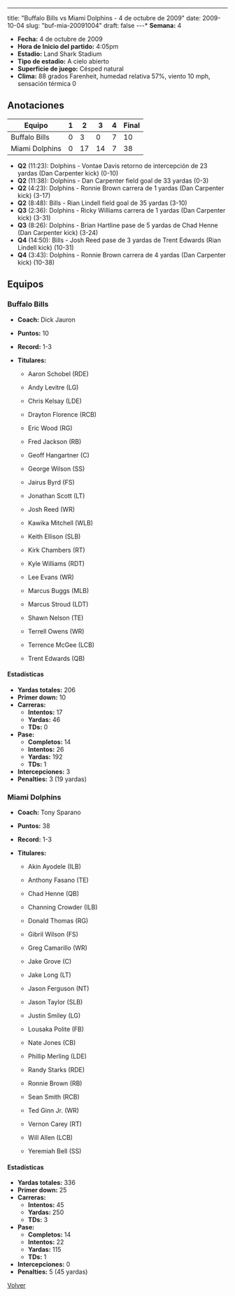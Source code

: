 ---
title: "Buffalo Bills vs Miami Dolphins - 4 de octubre de 2009"
date: 2009-10-04
slug: "buf-mia-20091004"
draft: false
---* **Semana:** 4
* **Fecha:** 4 de octubre de 2009
* **Hora de Inicio del partido:** 4:05pm
* **Estadio:** Land Shark Stadium
* **Tipo de estadio:** A cielo abierto
* **Superficie de juego:** Césped natural
* **Clima:** 88 grados Farenheit, humedad relativa 57%, viento 10 mph, sensación térmica 0




## Anotaciones
| Equipo | 1 | 2 | 3 | 4 | Final |
|--------|---|---|---|---|-------|
| Buffalo Bills  | 0 | 3 | 0 | 7  | 10 |
| Miami Dolphins  | 0 | 17 | 14 | 7  | 38 |
* **Q2** (11:23): Dolphins - Vontae Davis retorno de intercepción de 23 yardas (Dan Carpenter kick) (0-10)
* **Q2** (11:38): Dolphins - Dan Carpenter field goal de 33 yardas (0-3)
* **Q2** (4:23): Dolphins - Ronnie Brown carrera de 1 yardas (Dan Carpenter kick) (3-17)
* **Q2** (8:48): Bills - Rian Lindell field goal de 35 yardas (3-10)
* **Q3** (2:36): Dolphins - Ricky Williams carrera de 1 yardas (Dan Carpenter kick) (3-31)
* **Q3** (8:26): Dolphins - Brian Hartline pase de 5 yardas de Chad Henne (Dan Carpenter kick) (3-24)
* **Q4** (14:50): Bills - Josh Reed pase de 3 yardas de Trent Edwards (Rian Lindell kick) (10-31)
* **Q4** (3:43): Dolphins - Ronnie Brown carrera de 4 yardas (Dan Carpenter kick) (10-38)


## Equipos


### Buffalo Bills
* **Coach:** Dick Jauron
* **Puntos:** 10
* **Record:** 1-3
* **Titulares:** 

  * Aaron Schobel (RDE) 

  * Andy Levitre (LG) 

  * Chris Kelsay (LDE) 

  * Drayton Florence (RCB) 

  * Eric Wood (RG) 

  * Fred Jackson (RB) 

  * Geoff Hangartner (C) 

  * George Wilson (SS) 

  * Jairus Byrd (FS) 

  * Jonathan Scott (LT) 

  * Josh Reed (WR) 

  * Kawika Mitchell (WLB) 

  * Keith Ellison (SLB) 

  * Kirk Chambers (RT) 

  * Kyle Williams (RDT) 

  * Lee Evans (WR) 

  * Marcus Buggs (MLB) 

  * Marcus Stroud (LDT) 

  * Shawn Nelson (TE) 

  * Terrell Owens (WR) 

  * Terrence McGee (LCB) 

  * Trent Edwards (QB) 

#### Estadísticas
* **Yardas totales:** 206
* **Primer down:** 10
* **Carreras:**
  * **Intentos:** 17
  * **Yardas:** 46
  * **TDs:** 0
* **Pase:**
  * **Completos:** 14
  * **Intentos:** 26
  * **Yardas:** 192
  * **TDs:** 1
* **Intercepciones:** 3
* **Penalties:** 3 (19 yardas)

### Miami Dolphins
* **Coach:** Tony Sparano
* **Puntos:** 38
* **Record:** 1-3
* **Titulares:** 

  * Akin Ayodele (ILB) 

  * Anthony Fasano (TE) 

  * Chad Henne (QB) 

  * Channing Crowder (ILB) 

  * Donald Thomas (RG) 

  * Gibril Wilson (FS) 

  * Greg Camarillo (WR) 

  * Jake Grove (C) 

  * Jake Long (LT) 

  * Jason Ferguson (NT) 

  * Jason Taylor (SLB) 

  * Justin Smiley (LG) 

  * Lousaka Polite (FB) 

  * Nate Jones (CB) 

  * Phillip Merling (LDE) 

  * Randy Starks (RDE) 

  * Ronnie Brown (RB) 

  * Sean Smith (RCB) 

  * Ted Ginn Jr. (WR) 

  * Vernon Carey (RT) 

  * Will Allen (LCB) 

  * Yeremiah Bell (SS) 

#### Estadísticas
* **Yardas totales:** 336
* **Primer down:** 25
* **Carreras:**
  * **Intentos:** 45
  * **Yardas:** 250
  * **TDs:** 3
* **Pase:**
  * **Completos:** 14
  * **Intentos:** 22
  * **Yardas:** 115
  * **TDs:** 1
* **Intercepciones:** 0
* **Penalties:** 5 (45 yardas)


[Volver](/historia/2009)
